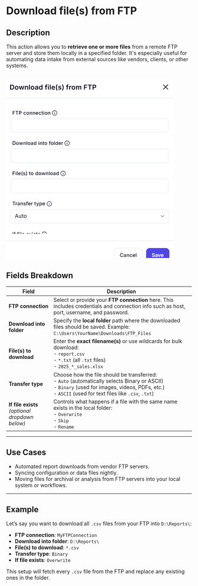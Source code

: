 # Download file(s) from FTP

## Description

This action allows you to **retrieve one or more files** from a remote FTP server and store them locally in a specified folder. It's especially useful for automating data intake from external sources like vendors, clients, or other systems.

![Download file from FTP](../../assests/app-integrations/assests%20ftp/download-files(s)-from-ftp.png)
---

## Fields Breakdown

| Field | Description |
|-------|-------------|
| **FTP connection** | Select or provide your **FTP connection** here. This includes credentials and connection info such as host, port, username, and password. |
| **Download into folder** | Specify the **local folder** path where the downloaded files should be saved. Example: `C:\Users\YourName\Downloads\FTP_Files` |
| **File(s) to download** | Enter the **exact filename(s)** or use wildcards for bulk download:<br>- `report.csv`<br>- `*.txt` (all `.txt` files)<br>- `2025_*_sales.xlsx` |
| **Transfer type** | Choose how the file should be transferred:<br>- `Auto` (automatically selects Binary or ASCII)<br>- `Binary` (used for images, videos, PDFs, etc.)<br>- `ASCII` (used for text files like `.csv`, `.txt`) |
| **If file exists** *(optional dropdown below)* | Controls what happens if a file with the same name exists in the local folder:<br>- `Overwrite`<br>- `Skip`<br>- `Rename` |

---

## Use Cases

- Automated report downloads from vendor FTP servers.
- Syncing configuration or data files nightly.
- Moving files for archival or analysis from FTP servers into your local system or workflows.

---

## Example

Let’s say you want to download all `.csv` files from your FTP into `D:\Reports\`:

- **FTP connection**: `MyFTPConnection`
- **Download into folder**: `D:\Reports\`
- **File(s) to download**: `*.csv`
- **Transfer type**: `Binary`
- **If file exists**: `Overwrite`

This setup will fetch every `.csv` file from the FTP and replace any existing ones in the folder.
